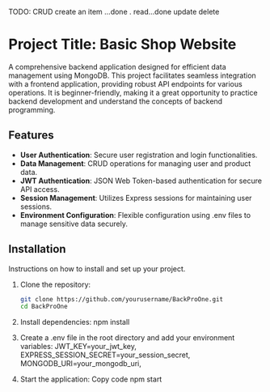 TODO:
CRUD
create an item ...done .
read...done
update
delete 





# Project Title: Basic Shop Website 

A comprehensive backend application designed for efficient data management using MongoDB. This project facilitates seamless integration with a frontend application, providing robust API endpoints for various operations. It is beginner-friendly, making it a great opportunity to practice backend development and understand the concepts of backend programming.

## Features

- **User Authentication**: Secure user registration and login functionalities.
- **Data Management**: CRUD operations for managing user and product data.
- **JWT Authentication**: JSON Web Token-based authentication for secure API access.
- **Session Management**: Utilizes Express sessions for maintaining user sessions.
- **Environment Configuration**: Flexible configuration using .env files to manage sensitive data securely.


## Installation

Instructions on how to install and set up your project.

1. Clone the repository:
   ```bash
   git clone https://github.com/yourusername/BackProOne.git
   cd BackProOne


2. Install dependencies:
    npm install

3. Create a .env file in the root directory and add your environment variables:
    JWT_KEY=your_jwt_key,
    EXPRESS_SESSION_SECRET=your_session_secret,
    MONGODB_URI=your_mongodb_uri,

4. Start the application:
    Copy code
    npm start

